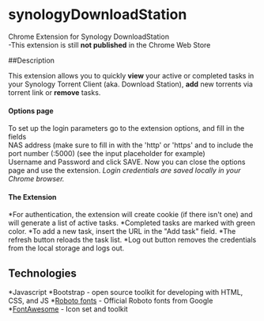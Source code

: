 # synologyDownloadStation

Chrome Extension for Synology DownloadStation  
-This extension is still **not published** in the Chrome Web Store

##Description

This extension allows you to quickly **view** your active or completed tasks in your Synology Torrent Client (aka. Download Station), **add** new torrents via torrent link or **remove** tasks.
#### Options page
To set up the login parameters go to the extension options, and fill in the fields  
NAS address (make sure to fill in with the 'http' or 'https' and to include the port number (:5000) (see the input placeholder for example)  
Username and Password and click SAVE. Now you can close the options page and use the extension.
_Login credentials are saved locally in your Chrome browser._

#### The Extension
*For authentication, the extension will create cookie (if there isn't one) and will generate a list of active tasks.
*Completed tasks are marked with green color.
*To add a new task, insert the URL in the "Add task" field.
*The refresh button reloads the task list.
*Log out button removes the credentials from the local storage and logs out.

## Technologies

*Javascript
*Bootstrap - open source toolkit for developing with HTML, CSS, and JS
*[Roboto fonts](https://fonts.google.com/specimen/Roboto) - Official Roboto fonts from Google
*[FontAwesome](https://fontawesome.com/) - Icon set and toolkit
